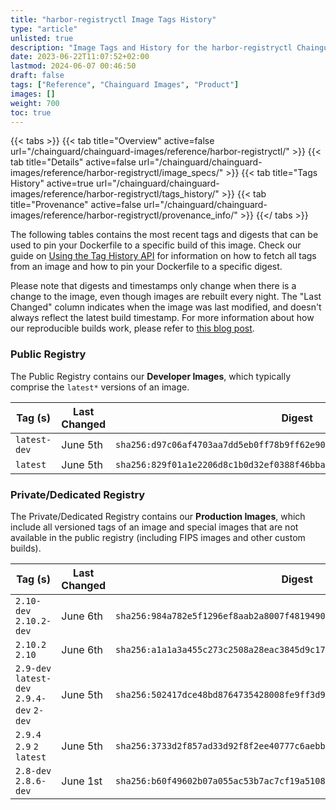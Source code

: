 ```yaml
---
title: "harbor-registryctl Image Tags History"
type: "article"
unlisted: true
description: "Image Tags and History for the harbor-registryctl Chainguard Image"
date: 2023-06-22T11:07:52+02:00
lastmod: 2024-06-07 00:46:50
draft: false
tags: ["Reference", "Chainguard Images", "Product"]
images: []
weight: 700
toc: true
---
```


{{< tabs >}}
{{< tab title="Overview" active=false url="/chainguard/chainguard-images/reference/harbor-registryctl/" >}}
{{< tab title="Details" active=false url="/chainguard/chainguard-images/reference/harbor-registryctl/image_specs/" >}}
{{< tab title="Tags History" active=true url="/chainguard/chainguard-images/reference/harbor-registryctl/tags_history/" >}}
{{< tab title="Provenance" active=false url="/chainguard/chainguard-images/reference/harbor-registryctl/provenance_info/" >}}
{{</ tabs >}}

The following tables contains the most recent tags and digests that can be used to pin your Dockerfile to a specific build of this image. Check our guide on [Using the Tag History API](/chainguard/chainguard-images/using-the-tag-history-api/) for information on how to fetch all tags from an image and how to pin your Dockerfile to a specific digest.

Please note that digests and timestamps only change when there is a change to the image, even though images are rebuilt every night. The "Last Changed" column indicates when the image was last modified, and doesn't always reflect the latest build timestamp. For more information about how our reproducible builds work, please refer to [this blog post](https://www.chainguard.dev/unchained/reproducing-chainguards-reproducible-image-builds).

### Public Registry
The Public Registry contains our **Developer Images**, which typically comprise the `latest*` versions of an image.

| Tag (s)       | Last Changed | Digest                                                                    |
|---------------|--------------|---------------------------------------------------------------------------|
|  `latest-dev` | June 5th     | `sha256:d97c06af4703aa7dd5eb0ff78b9ff62e90384f27c01dae7194299f02e364004c` |
|  `latest`     | June 5th     | `sha256:829f01a1e2206d8c1b0d32ef0388f46bbaa080a97be36d80f6c71529923dec06` |


### Private/Dedicated Registry
The Private/Dedicated Registry contains our **Production Images**, which include all versioned tags of an image and special images that are not available in the public registry (including FIPS images and other custom builds).

| Tag (s)                                     | Last Changed | Digest                                                                    |
|---------------------------------------------|--------------|---------------------------------------------------------------------------|
|  `2.10-dev` `2.10.2-dev`                    | June 6th     | `sha256:984a782e5f1296ef8aab2a8007f4819490776d4baaedf97d47d581ee3505347c` |
|  `2.10.2` `2.10`                            | June 6th     | `sha256:a1a1a3a455c273c2508a28eac3845d9c17f8c1f2241827ec0346118fc2b4fdff` |
|  `2.9-dev` `latest-dev` `2.9.4-dev` `2-dev` | June 5th     | `sha256:502417dce48bd8764735428008fe9ff3d91c0adee80c3b0a42682f0e5fea429b` |
|  `2.9.4` `2.9` `2` `latest`                 | June 5th     | `sha256:3733d2f857ad33d92f8f2ee40777c6aebb6c52d2e5b324f846d7634d6e142287` |
|  `2.8-dev` `2.8.6-dev`                      | June 1st     | `sha256:b60f49602b07a055ac53b7ac7cf19a51087f2ee8dca37a84f9192f463b4fd084` |

